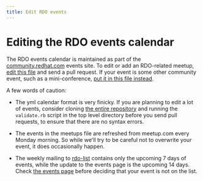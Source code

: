 ```yaml
---
title: Edit RDO events
---
```


# Editing the RDO events calendar

The RDO events calendar is maintained as part of the
[community.redhat.com](community.redhat.com) events site. To edit or add
an RDO-related meetup, [edit this file](https://github.com/OSAS/rh-events/edit/master/2017/RDO-Meetups.yml) and send a pull request. If your event is some other
community event, such as a mini-conference, [put it in this file
instead](https://github.com/OSAS/rh-events/edit/master/2017/RDO-Community.yml).

A few words of caution:

* The yml calendar format is very finicky. If you are planning to edit a lot of
  events, consider cloning [the entire
  repository](https://github.com/OSAS/rh-events) and running the
  `validate.rb` script in the top level directory before you send pull
  requests, to ensure that there are no syntax errors.

* The events in the meetups file are refreshed from meetup.com every Monday
  morning. So while we'll try to be careful not to overwrite your
  event, it does occasionally happen.

* The weekly mailing to
  [rdo-list](https://www.redhat.com/mailman/listinfo/rdo-list) contains
  only the upcoming 7 days of events, while the update to the events
  page is the upcoming 14 days. Check [the events page](/events) before
  deciding that your event is not on the list.
